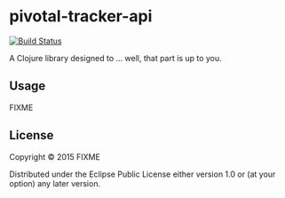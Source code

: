# pivotal-tracker-api
[![Build Status](https://travis-ci.org/edgibbs/pivotal-tracker-api.svg?branch=master)](https://travis-ci.org/edgibbs/pivotal-tracker-api)

A Clojure library designed to ... well, that part is up to you.

## Usage

FIXME

## License

Copyright © 2015 FIXME

Distributed under the Eclipse Public License either version 1.0 or (at
your option) any later version.
